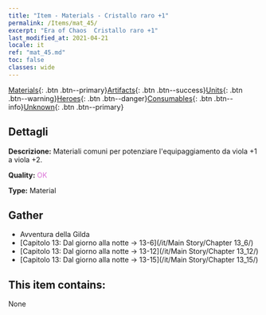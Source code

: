 ```yaml
---
title: "Item - Materials - Cristallo raro +1"
permalink: /Items/mat_45/
excerpt: "Era of Chaos  Cristallo raro +1"
last_modified_at: 2021-04-21
locale: it
ref: "mat_45.md"
toc: false
classes: wide
---
```

 [Materials](/it/Items/){: .btn .btn--primary}[Artifacts](/it/Items/Artifacts/){: .btn .btn--success}[Units](/it/Items/Units/){: .btn .btn--warning}[Heroes](/it/Items/Heroes/){: .btn .btn--danger}[Consumables](/it/Items/Consumables/){: .btn .btn--info}[Unknown](/it/Items/Unknown/){: .btn .btn--primary}

## Dettagli
 **Descrizione:** Materiali comuni per potenziare l'equipaggiamento da viola +1 a viola +2.

 **Quality:** <span style="color: #DA70D6">OK</span>

 **Type:** Material

## Gather

*    Avventura della Gilda 
*    [Capitolo 13: Dal giorno alla notte -> 13-6](/it/Main Story/Chapter 13_6/) 
*    [Capitolo 13: Dal giorno alla notte -> 13-12](/it/Main Story/Chapter 13_12/) 
*    [Capitolo 13: Dal giorno alla notte -> 13-15](/it/Main Story/Chapter 13_15/) 

## This item contains:

  None


